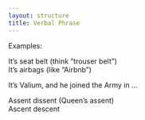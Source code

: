 ```yaml
---
layout: structure
title: Verbal Phrase
---  
```


Examples:  


It’s seat belt (think “trouser belt”)  
It’s airbags (like “Airbnb”)  

It’s Valium, and he joined the Army in ...  

Assent dissent (Queen’s assent)  
Ascent descent  

